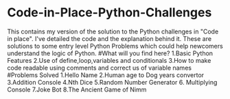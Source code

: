 # Code-in-Place-Python-Challenges
This contains my version of the solution to the Python challenges in "Code in place". I've detailed the code and the explanation behind it.
These are solutions to some entry level Python Problems which could help newcomers understand the logic of Python.
#What will you find here?
1.Basic Python Features
2.Use of define,loop,variables and conditionals
3.How to make code readable using comments and correct us of variable names
#Problems Solved
1.Hello Name
2.Human age to Dog years convertor
3.Addition Console
4.Nth Dice
5.Random Number Generator
6. Multiplying Console
7.Joke Bot
8.The Ancient Game of Nimm
